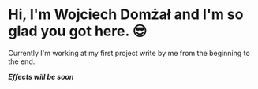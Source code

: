 # Hi, I'm Wojciech Domżał and I'm so glad you got here. 😎
Currently I'm working at my first project write by me from the beginning to the end.

***Effects will be soon***


<!---
wojtekcode-maker/wojtekcode-maker is a ✨ special ✨ repository because its `README.md` (this file) appears on your GitHub profile.
You can click the Preview link to take a look at your changes.
--->
